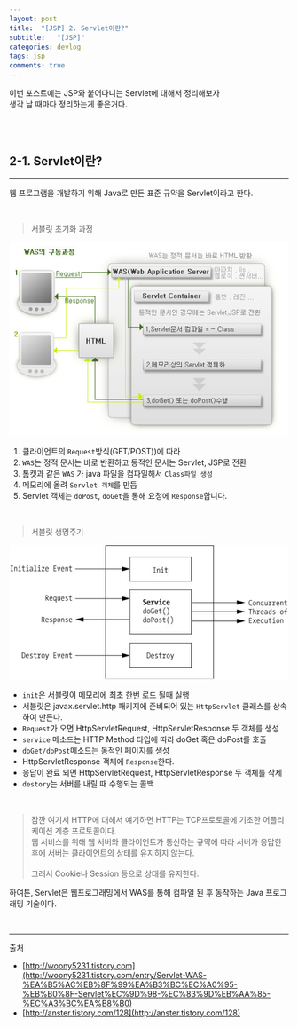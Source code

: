 ```yaml
---
layout: post
title:  "[JSP] 2. Servlet이란?"
subtitle:   "[JSP]"
categories: devlog
tags: jsp
comments: true
---
```


이번 포스트에는 JSP와 붙어다니는 Servlet에 대해서 정리해보자  
생각 날 때마다 정리하는게 좋은거다.

<br><br>

## 2-1. Servlet이란?
---

웹 프로그램을 개발하기 위해 Java로 만든 표준 규약을 Servlet이라고 한다.

<br>

> 서블릿 초기화 과정

[![what-servlet s1](/assets/img/devlog/201810/2018-10-17-what-servlet-s1.jpg)]()


1. 클라이언트의 `Request`방식(GET/POST))에 따라
2. `WAS`는 정적 문서는 바로 반환하고 동적인 문서는 Servlet, JSP로 전환
3. 톰캣과 같은 `WAS` 가 java 파일을 컴파일해서 `Class파일 생성`
4. 메모리에 올려 `Servlet 객체`를 만듬
5. Servlet 객체는 `doPost`, `doGet`을 통해 요청에 `Response`합니다.

<br>


> 서블릿 생명주기

[![what-servlet s2](/assets/img/devlog/201810/2018-10-17-what-servlet-s2.jpg)]()

- `init`은 서블릿이 메모리에 최초 한번 로드 될때 실행  
- 서블릿은 javax.servlet.http 패키지에 준비되어 있는 `HttpServlet` 클래스를 상속하여 만든다.  
- `Request`가 오면 HttpServletRequest, HttpServletResponse 두 객체를 생성
- `service` 메소드는 HTTP Method 타입에 따라 doGet 혹은 doPost를 호출
- `doGet/doPost`메소드는 동적인 페이지를 생성
- HttpServletResponse 객체에 `Response`한다.
- 응답이 완료 되면 HttpServletRequest, HttpServletResponse 두 객체를 삭제
- `destory`는 서버를 내릴 때 수행되는 콜백

<br>

> 잠깐 여기서 HTTP에 대해서 얘기하면 HTTP는 TCP프로토콜에 기초한 어플리케이션 계층 프로토콜이다.<br>
웹 서비스를 위해 웹 서버와 클라이언트가 통신하는 규약에 따라 서버가 응답한 후에 서버는 클라이언트의 상태를 유지하지 않는다.<br>  
그래서 Cookie나 Session 등으로 상태를 유지한다.


하여튼, Servlet은 웹프로그래밍에서 WAS를 통해 컴파일 된 후 동작하는 Java 프로그래밍 기술이다.

<br>

---
출처
+ [http://woony5231.tistory.com](http://woony5231.tistory.com/entry/Servlet-WAS-%EA%B5%AC%EB%8F%99%EA%B3%BC%EC%A0%95-%EB%B0%8F-Servlet%EC%9D%98-%EC%83%9D%EB%AA%85-%EC%A3%BC%EA%B8%B0)
+ [http://anster.tistory.com/128](http://anster.tistory.com/128)



